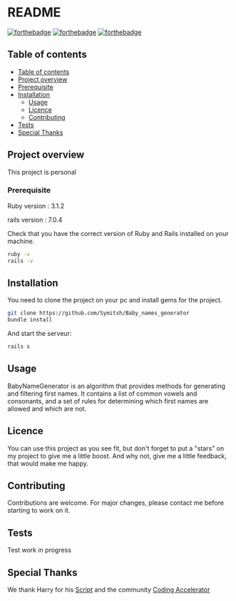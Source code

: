 # README
[![forthebadge](https://forthebadge.com/images/badges/made-with-ruby.svg)](https://forthebadge.com)
[![forthebadge](https://forthebadge.com/images/badges/open-source.svg)](https://forthebadge.com)
[![forthebadge](https://forthebadge.com/images/badges/built-with-love.svg)](https://forthebadge.com)



## Table of contents

  - [Table of contents](#table-of-contents)
  - [Project overview](#project-overview)
  - [Prerequisite](#prerequisite)
  - [Installation](#installation)
    - [Usage](#usage)
    - [Licence](#licence)
    - [Contributing](#contributing)
  - [Tests](#tests)
  - [Special Thanks](#special-thanks)

## Project overview
This project is personal

### Prerequisite

Ruby version : 3.1.2

rails version : 7.0.4

Check that you have the correct version of Ruby and Rails installed on your machine.
```bash
ruby -v
rails -v
```

## Installation
You need to clone the project on your pc and install gems for the project.

```bash
git clone https://github.com/Symitsh/Baby_names_generator
bundle install
```

And start the serveur:


```bash
rails s
```


## Usage

BabyNameGenerator is an algorithm that provides methods for generating and filtering first names. It contains a list of common vowels and consonants, and a set of rules for determining which first names are allowed and which are not.

## Licence

You can use this project as you see fit, but don't forget to put a "stars" on my project to give me a little boost. And why not, give me a little feedback, that would make me happy.



## Contributing

Contributions are welcome.
For major changes, please contact me before starting to work on it.




## Tests

Test work in progress



## Special Thanks

We thank Harry for his [Script](https://pastebin.com/NkQrnugq) and the community [Coding Accelerator](https://joincodingnow.com/) 
